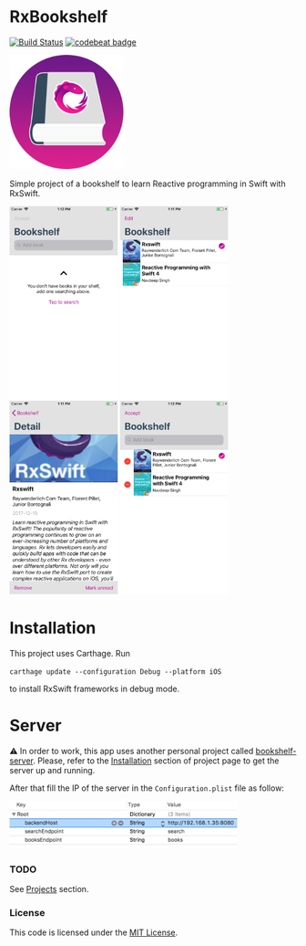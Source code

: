 # RxBookshelf

[![Build Status](https://travis-ci.org/emenegro/rx-bookshelf.svg?branch=master)](https://travis-ci.org/emenegro/rx-bookshelf) [![codebeat badge](https://codebeat.co/badges/b2305a5a-325d-4c40-83f4-e6e605c44ed9)](https://codebeat.co/projects/github-com-emenegro-rx-bookshelf-master)

<img src="etc/rxbookshelf.png" width=200> 

Simple project of a bookshelf to learn Reactive programming in Swift with RxSwift.

<img src="etc/screen4.png" width=190> <img src="etc/screen1.png" width=190> <img src="etc/screen2.png" width=190> <img src="etc/screen3.png" width=190>

# Installation

This project uses Carthage. Run 

`carthage update --configuration Debug --platform iOS` 

to install RxSwift frameworks in debug mode.

# Server

⚠️ In order to work, this app uses another personal project called [bookshelf-server](https://github.com/emenegro/bookshelf-server). Please, refer to the [Installation](https://github.com/emenegro/bookshelf-server#installation) section of project page to get the server up and running.

After that fill the IP of the server in the `Configuration.plist` file as follow:

<img src="etc/config.png" width=400> 

### TODO

See [Projects](https://github.com/emenegro/rx-bookshelf/projects) section.

### License

This code is licensed under the [MIT License](LICENSE).
